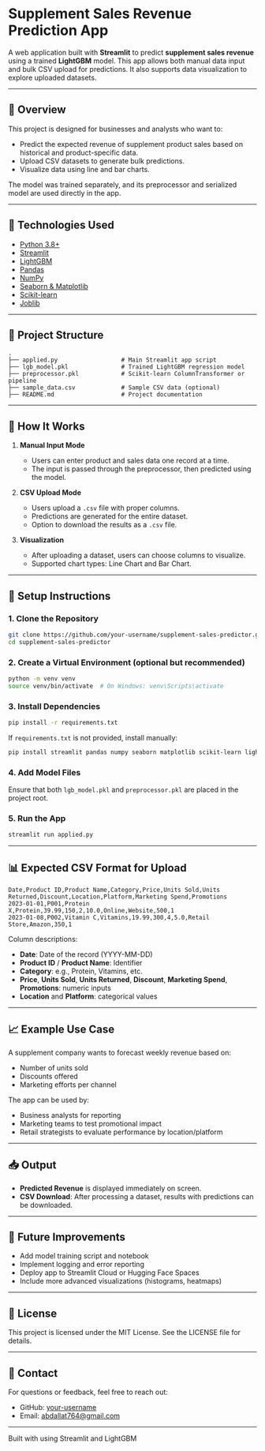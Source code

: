 
# Supplement Sales Revenue Prediction App

A web application built with **Streamlit** to predict **supplement sales revenue** using a trained **LightGBM** model. This app allows both manual data input and bulk CSV upload for predictions. It also supports data visualization to explore uploaded datasets.

---

## 📌 Overview

This project is designed for businesses and analysts who want to:
- Predict the expected revenue of supplement product sales based on historical and product-specific data.
- Upload CSV datasets to generate bulk predictions.
- Visualize data using line and bar charts.

The model was trained separately, and its preprocessor and serialized model are used directly in the app.

---

## 🧰 Technologies Used

- [Python 3.8+](https://www.python.org/)
- [Streamlit](https://streamlit.io/)
- [LightGBM](https://lightgbm.readthedocs.io/)
- [Pandas](https://pandas.pydata.org/)
- [NumPy](https://numpy.org/)
- [Seaborn & Matplotlib](https://seaborn.pydata.org/)
- [Scikit-learn](https://scikit-learn.org/)
- [Joblib](https://joblib.readthedocs.io/en/latest/)

---

## 📂 Project Structure

```
.
├── applied.py                  # Main Streamlit app script
├── lgb_model.pkl               # Trained LightGBM regression model
├── preprocessor.pkl            # Scikit-learn ColumnTransformer or pipeline
├── sample_data.csv             # Sample CSV data (optional)
├── README.md                   # Project documentation
```

---

## 🧪 How It Works

1. **Manual Input Mode**
    - Users can enter product and sales data one record at a time.
    - The input is passed through the preprocessor, then predicted using the model.

2. **CSV Upload Mode**
    - Users upload a `.csv` file with proper columns.
    - Predictions are generated for the entire dataset.
    - Option to download the results as a `.csv` file.

3. **Visualization**
    - After uploading a dataset, users can choose columns to visualize.
    - Supported chart types: Line Chart and Bar Chart.

---

## 🔧 Setup Instructions

### 1. Clone the Repository
```bash
git clone https://github.com/your-username/supplement-sales-predictor.git
cd supplement-sales-predictor
```

### 2. Create a Virtual Environment (optional but recommended)
```bash
python -m venv venv
source venv/bin/activate  # On Windows: venv\Scripts\activate
```

### 3. Install Dependencies
```bash
pip install -r requirements.txt
```
If `requirements.txt` is not provided, install manually:
```bash
pip install streamlit pandas numpy seaborn matplotlib scikit-learn lightgbm joblib
```

### 4. Add Model Files
Ensure that both `lgb_model.pkl` and `preprocessor.pkl` are placed in the project root.

### 5. Run the App
```bash
streamlit run applied.py
```

---

## 📊 Expected CSV Format for Upload

```csv
Date,Product ID,Product Name,Category,Price,Units Sold,Units Returned,Discount,Location,Platform,Marketing Spend,Promotions
2023-01-01,P001,Protein X,Protein,39.99,150,2,10.0,Online,Website,500,1
2023-01-08,P002,Vitamin C,Vitamins,19.99,300,4,5.0,Retail Store,Amazon,350,1
```

Column descriptions:
- **Date**: Date of the record (YYYY-MM-DD)
- **Product ID** / **Product Name**: Identifier
- **Category**: e.g., Protein, Vitamins, etc.
- **Price**, **Units Sold**, **Units Returned**, **Discount**, **Marketing Spend**, **Promotions**: numeric inputs
- **Location** and **Platform**: categorical values

---

## 📈 Example Use Case

A supplement company wants to forecast weekly revenue based on:
- Number of units sold
- Discounts offered
- Marketing efforts per channel

The app can be used by:
- Business analysts for reporting
- Marketing teams to test promotional impact
- Retail strategists to evaluate performance by location/platform

---

## 📥 Output

- **Predicted Revenue** is displayed immediately on screen.
- **CSV Download**: After processing a dataset, results with predictions can be downloaded.

---

## 📌 Future Improvements

- Add model training script and notebook
- Implement logging and error reporting
- Deploy app to Streamlit Cloud or Hugging Face Spaces
- Include more advanced visualizations (histograms, heatmaps)

---

## 📜 License

This project is licensed under the MIT License. See the LICENSE file for details.

---

## 🙋 Contact

For questions or feedback, feel free to reach out:
- GitHub: [your-username](https://github.com/Abdalla-Tareq)
- Email: abdallat764@gmail.com

---

Built with using Streamlit and LightGBM
